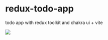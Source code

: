 # redux-todo-app
todo app with redux toolkit and chakra ui + vite


<img src="https://user-images.githubusercontent.com/38187170/204066722-51cb1040-41f3-49e1-8f72-92cb4893d36d.png" />
